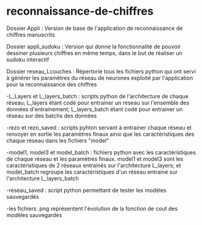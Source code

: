 # reconnaissance-de-chiffres

Dossier Appli : 
Version de base de l'application de reconnaissance de chiffres manuscrits

Dossier appli_sudoku : 
Version qui donne la fonctionnalité de pouvoir dessiner plusieurs chiffres en même temps, dans le but de réaliser un sudoku interactif

Dossier reseau_Lcouches : 
Répertorie tous les fichiers python qui ont servi à générer les paramètres du réseau de neurones exploité par l'application pour la reconnaissance des chiffres

-L_Layers et L_layers_batch : scripts python de l'architecture de chaque réseau; L_layers étant codé pour entrainer un réseau sur l'ensemble des données d'entrainement; L_layers_batch étant codé pour entrainer un réseau sur des batchs des données

-rezo et rezo_saved : scripts pyhton servant à entrainer chaque réseau et renvoyer en sortie les paramètres finaux ainsi que les caractéristiques des chaque réseau dans les fichiers "model"

-model1, model3 et model_batch : fichiers python avec les caractéristiques de chaque réseau et les paramètres finaux. model1 et model3 sont les caractéristiques de 2 réseaux entrainés sur l'architecture L_layers; et model_batch regroupe les caractéristiques d'un réseau entrainé sur l'architecture L_layers_batch

-reseau_saved : script python permettant de tester les modèles sauvegardés

-les fichiers .png représentent l'évolution de la fonction de cout des modèles sauvegardés
